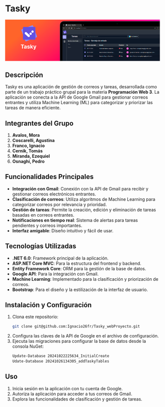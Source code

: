 # Tasky

![Tasky Banner](/banner.png) <!-- Aquí puedes agregar la URL de tu imagen tipo banner -->

## Descripción
Tasky es una aplicación de gestión de correos y tareas, desarrollada como parte de un trabajo práctico grupal para la materia **Programación Web 3**. La aplicación se conecta a la API de Google Gmail para gestionar correos entrantes y utiliza Machine Learning (ML) para categorizar y priorizar las tareas de manera eficiente.

## Integrantes del Grupo
1. **Avalos, Mora**
2. **Coscarelli, Agustina**
3. **Franco, Ignacio**
4. **Cernik, Tomás**
5. **Miranda, Ezequiel**
6. **Osnaghi, Pedro**

## Funcionalidades Principales
- **Integración con Gmail**: Conexión con la API de Gmail para recibir y gestionar correos electrónicos entrantes.
- **Clasificación de correos**: Utiliza algoritmos de Machine Learning para categorizar correos por relevancia y prioridad.
- **Gestión de tareas**: Permite la creación, edición y eliminación de tareas basadas en correos entrantes.
- **Notificaciones en tiempo real**: Sistema de alertas para tareas pendientes y correos importantes.
- **Interfaz amigable**: Diseño intuitivo y fácil de usar.

## Tecnologías Utilizadas
- **.NET 6.0**: Framework principal de la aplicación.
- **ASP.NET Core MVC**: Para la estructura del frontend y backend.
- **Entity Framework Core**: ORM para la gestión de la base de datos.
- **Google API**: Para la integración con Gmail.
- **Machine Learning**: Implementado para la clasificación y priorización de correos.
- **Bootstrap**: Para el diseño y la estilización de la interfaz de usuario.

## Instalación y Configuración
1. Clona este repositorio:
   ```bash
   git clone git@github.com:Ignacio26fr/Tasky_webProyecto.git

2. Configura las claves de la API de Google en el archivo de configuración.
3. Ejecuta las migraciones para configurar la base de datos desde la consola NuGet:
   ```bash
   Update-Database 20241022225634_InitialCreate
   Udate-Database 20241026134305_addTaskyTables

## Uso

1. Inicia sesión en la aplicación con tu cuenta de Google.
2. Autoriza la aplicación para acceder a tus correos de Gmail.
3. Explora las funcionalidades de clasificación y gestión de tareas.
